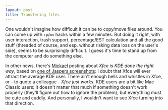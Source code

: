 ```yaml
---
layout: post
title: Transfering files
---
```


One wouldn't imagine how difficult it can be to copy/move files around. You can come up with <code>cp</code>/<code>mv</code> hacks within a few minutes. But doing it right, with user interaction, trash support, percentage/EST calculation and all the good stuff (threaded of course, and esp. without risking data loss on the user's side), seems to be surprisingly difficult. I guess it's time to stand up from the computer and do something else.

In other news, there's <a href="http://www.xfce.org/~korbinus/">Mickael</a> posting about <i>Xfce is KDE done the right way</i>, based on <a href="http://www.loculus.nl/gallery/xfce/20050718_G">one of Jaspers screenshots</a>: I doubt that Xfce will ever attract the average KDE user. There ain't enough bells and whistles in Xfce, or - to quote a colleague - <i>Xfce just works</i>. KDE users are a bit like Mac Classic users: It doesn't matter that much if something doesn't work properly (they'll figure out how to ignore the problem), but everything must be cute and cuddly. And personally, I wouldn't want to see Xfce turning into that direction.
